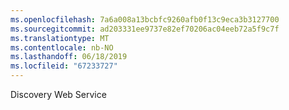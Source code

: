 ```yaml
---
ms.openlocfilehash: 7a6a008a13bcbfc9260afb0f13c9eca3b3127700
ms.sourcegitcommit: ad203331ee9737e82ef70206ac04eeb72a5f9c7f
ms.translationtype: MT
ms.contentlocale: nb-NO
ms.lasthandoff: 06/18/2019
ms.locfileid: "67233727"
---
```

Discovery Web Service